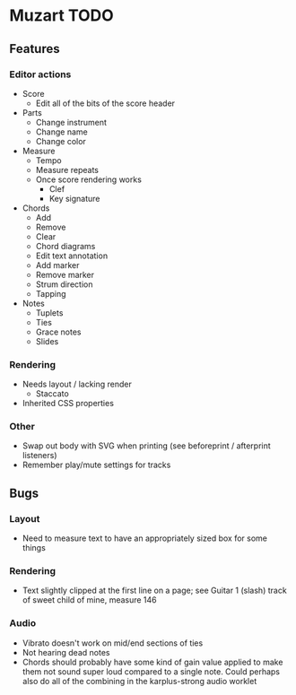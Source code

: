 <!-- markdownlint-disable-file MD024 -->

# Muzart TODO

## Features

### Editor actions

- Score
  - Edit all of the bits of the score header
- Parts
  - Change instrument
  - Change name
  - Change color
- Measure
  - Tempo
  - Measure repeats
  - Once score rendering works
    - Clef
    - Key signature
- Chords
  - Add
  - Remove
  - Clear
  - Chord diagrams
  - Edit text annotation
  - Add marker
  - Remove marker
  - Strum direction
  - Tapping
- Notes
  - Tuplets
  - Ties
  - Grace notes
  - Slides

### Rendering

- Needs layout / lacking render
  - Staccato
- Inherited CSS properties

### Other

- Swap out body with SVG when printing (see beforeprint / afterprint listeners)
- Remember play/mute settings for tracks

## Bugs

### Layout

- Need to measure text to have an appropriately sized box for some things

### Rendering

- Text slightly clipped at the first line on a page; see Guitar 1 (slash) track of sweet child of mine, measure 146

### Audio

- Vibrato doesn't work on mid/end sections of ties
- Not hearing dead notes
- Chords should probably have some kind of gain value applied to make them not sound super loud compared to a single
  note. Could perhaps also do all of the combining in the karplus-strong audio worklet
